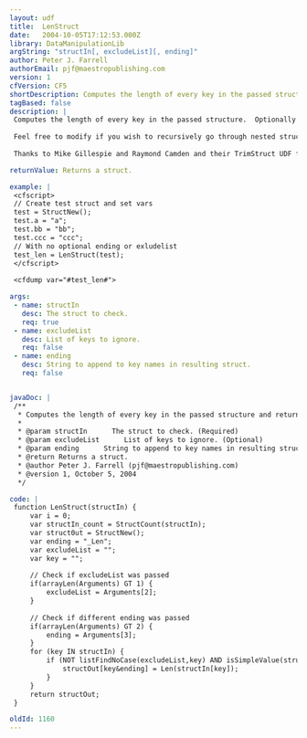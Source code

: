 ```yaml
---
layout: udf
title:  LenStruct
date:   2004-10-05T17:12:53.000Z
library: DataManipulationLib
argString: "structIn[, excludeList][, ending]"
author: Peter J. Farrell
authorEmail: pjf@maestropublishing.com
version: 1
cfVersion: CF5
shortDescription: Computes the length of every key in the passed structure and returns a structure with unique key names of the lengths.
tagBased: false
description: |
 Computes the length of every key in the passed structure.  Optionally allows you to set the end stem of the returned struct. The return structure keys are the same as the passed structure keys plus the end stem is appended (default: &quot;_Len&quot;).  Also, allows you to pass an exclude list of keys not to return if you wish to only get lens on some of the passed structure.  This UDF will not process complex data types - simple values only.  Great to use on the form scope (which is a stucture itself) if you do len checking for data validation passed from forms.
 
 Feel free to modify if you wish to recursively go through nested structures.
 
 Thanks to Mike Gillespie and Raymond Camden and their TrimStruct UDF for giving me this idea.

returnValue: Returns a struct.

example: |
 <cfscript>
 // Create test struct and set vars
 test = StructNew();
 test.a = "a";
 test.bb = "bb";
 test.ccc = "ccc";
 // With no optional ending or exludelist
 test_len = LenStruct(test);
 </cfscript>
 
 <cfdump var="#test_len#">

args:
 - name: structIn
   desc: The struct to check.
   req: true
 - name: excludeList
   desc: List of keys to ignore.
   req: false
 - name: ending
   desc: String to append to key names in resulting struct.
   req: false


javaDoc: |
 /**
  * Computes the length of every key in the passed structure and returns a structure with unique key names of the lengths.
  * 
  * @param structIn      The struct to check. (Required)
  * @param excludeList      List of keys to ignore. (Optional)
  * @param ending      String to append to key names in resulting struct. (Optional)
  * @return Returns a struct. 
  * @author Peter J. Farrell (pjf@maestropublishing.com) 
  * @version 1, October 5, 2004 
  */

code: |
 function LenStruct(structIn) {
     var i = 0;
     var structIn_count = StructCount(structIn);
     var struct0ut = StructNew();
     var ending = "_Len";
     var excludeList = "";
     var key = "";
     
     // Check if excludeList was passed
     if(arrayLen(Arguments) GT 1) {
         excludeList = Arguments[2];
     } 
     
     // Check if different ending was passed
     if(arrayLen(Arguments) GT 2) {
         ending = Arguments[3];
     } 
     for (key IN structIn) {
         if (NOT listFindNoCase(excludeList,key) AND isSimpleValue(structIn[key])) {
             structOut[key&ending] = Len(structIn[key]);
         } 
     } 
     return structOut;
 }

oldId: 1160
---
```


